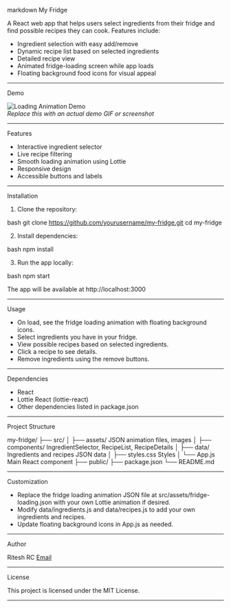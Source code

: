 markdown
 My Fridge

A React web app that helps users select ingredients from their fridge and find possible recipes they can cook. Features include:

- Ingredient selection with easy add/remove
- Dynamic recipe list based on selected ingredients
- Detailed recipe view
- Animated fridge-loading screen while app loads
- Floating background food icons for visual appeal

---

 Demo

![Loading Animation Demo](./assets/fridge-loading-demo.gif)  
*Replace this with an actual demo GIF or screenshot*

---

 Features

- Interactive ingredient selector
- Live recipe filtering
- Smooth loading animation using Lottie
- Responsive design
- Accessible buttons and labels

---

 Installation

1. Clone the repository:

bash
git clone https://github.com/yourusername/my-fridge.git
cd my-fridge


2. Install dependencies:

bash
npm install


3. Run the app locally:

bash
npm start


The app will be available at http://localhost:3000

---

 Usage

* On load, see the fridge loading animation with floating background icons.
* Select ingredients you have in your fridge.
* View possible recipes based on selected ingredients.
* Click a recipe to see details.
* Remove ingredients using the remove buttons.

---

 Dependencies

* React
* Lottie React (lottie-react)
* Other dependencies listed in package.json

---

 Project Structure


my-fridge/
├── src/
│   ├── assets/              JSON animation files, images
│   ├── components/          IngredientSelector, RecipeList, RecipeDetails
│   ├── data/                Ingredients and recipes JSON data
│   ├── styles.css           Styles
│   └── App.js               Main React component
├── public/
├── package.json
└── README.md


---

 Customization

* Replace the fridge loading animation JSON file at src/assets/fridge-loading.json with your own Lottie animation if desired.
* Modify data/ingredients.js and data/recipes.js to add your own ingredients and recipes.
* Update floating background icons in App.js as needed.

---

 Author

Ritesh RC
[Email](mailto:riteshchakramani123@gmail.com)

---

 License

This project is licensed under the MIT License.



---


